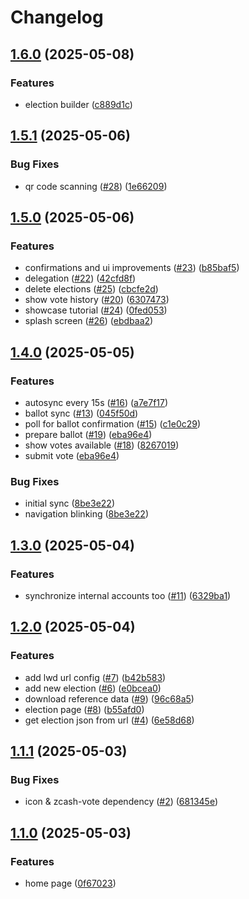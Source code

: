 # Changelog

## [1.6.0](https://github.com/hhanh00/zcvoter/compare/zcvoter-v1.5.1...zcvoter-v1.6.0) (2025-05-08)


### Features

* election builder ([c889d1c](https://github.com/hhanh00/zcvoter/commit/c889d1c95d88b12ad9052b5a822a6c2f4bd0cf48))

## [1.5.1](https://github.com/hhanh00/zcvoter/compare/zcvoter-v1.5.0...zcvoter-v1.5.1) (2025-05-06)


### Bug Fixes

* qr code scanning ([#28](https://github.com/hhanh00/zcvoter/issues/28)) ([1e66209](https://github.com/hhanh00/zcvoter/commit/1e66209f59a4364a7f0adfd5c4b116acc11fc20c))

## [1.5.0](https://github.com/hhanh00/zcvoter/compare/zcvoter-v1.4.0...zcvoter-v1.5.0) (2025-05-06)


### Features

* confirmations and ui improvements ([#23](https://github.com/hhanh00/zcvoter/issues/23)) ([b85baf5](https://github.com/hhanh00/zcvoter/commit/b85baf59202c4ba053d3207443193ce9ce3eda1c))
* delegation ([#22](https://github.com/hhanh00/zcvoter/issues/22)) ([42cfd8f](https://github.com/hhanh00/zcvoter/commit/42cfd8f3ca7e8dfc2c45806edbe4f2ebbcd2324a))
* delete elections ([#25](https://github.com/hhanh00/zcvoter/issues/25)) ([cbcfe2d](https://github.com/hhanh00/zcvoter/commit/cbcfe2df64a2644cb79b0f4261290648e5b0c79d))
* show vote history ([#20](https://github.com/hhanh00/zcvoter/issues/20)) ([6307473](https://github.com/hhanh00/zcvoter/commit/630747327243e723406729db66654b637c79c682))
* showcase tutorial ([#24](https://github.com/hhanh00/zcvoter/issues/24)) ([0fed053](https://github.com/hhanh00/zcvoter/commit/0fed05359c336dc40f45cf47e2fc3e3003e75394))
* splash screen ([#26](https://github.com/hhanh00/zcvoter/issues/26)) ([ebdbaa2](https://github.com/hhanh00/zcvoter/commit/ebdbaa21f3ba7e12277551bbb2294dd2529ab064))

## [1.4.0](https://github.com/hhanh00/zcvoter/compare/zcvoter-v1.3.0...zcvoter-v1.4.0) (2025-05-05)


### Features

* autosync every 15s ([#16](https://github.com/hhanh00/zcvoter/issues/16)) ([a7e7f17](https://github.com/hhanh00/zcvoter/commit/a7e7f17fb24cbf9f1d57146c17e28a01c999892f))
* ballot sync ([#13](https://github.com/hhanh00/zcvoter/issues/13)) ([045f50d](https://github.com/hhanh00/zcvoter/commit/045f50d31c392219d1eae17c7a5f3aacc38b3627))
* poll for ballot confirmation ([#15](https://github.com/hhanh00/zcvoter/issues/15)) ([c1e0c29](https://github.com/hhanh00/zcvoter/commit/c1e0c29e7286bd1b547cba03b5901bd194342274))
* prepare ballot ([#19](https://github.com/hhanh00/zcvoter/issues/19)) ([eba96e4](https://github.com/hhanh00/zcvoter/commit/eba96e4acc475df47aac5b4ca4d09bc020bb06fe))
* show votes available ([#18](https://github.com/hhanh00/zcvoter/issues/18)) ([8267019](https://github.com/hhanh00/zcvoter/commit/8267019236ac75f5239cca9fc7a7fd2344890bf0))
* submit vote ([eba96e4](https://github.com/hhanh00/zcvoter/commit/eba96e4acc475df47aac5b4ca4d09bc020bb06fe))


### Bug Fixes

* initial sync ([8be3e22](https://github.com/hhanh00/zcvoter/commit/8be3e22493767c5828402d3e4f4b2948cb306815))
* navigation blinking ([8be3e22](https://github.com/hhanh00/zcvoter/commit/8be3e22493767c5828402d3e4f4b2948cb306815))

## [1.3.0](https://github.com/hhanh00/zcvoter/compare/zcvoter-v1.2.0...zcvoter-v1.3.0) (2025-05-04)


### Features

* synchronize internal accounts too ([#11](https://github.com/hhanh00/zcvoter/issues/11)) ([6329ba1](https://github.com/hhanh00/zcvoter/commit/6329ba14be229bd47c5ee316473a98818ce7f052))

## [1.2.0](https://github.com/hhanh00/zcvoter/compare/zcvoter-v1.1.1...zcvoter-v1.2.0) (2025-05-04)


### Features

* add lwd url config ([#7](https://github.com/hhanh00/zcvoter/issues/7)) ([b42b583](https://github.com/hhanh00/zcvoter/commit/b42b5836cd863b6c8e98084d8ae9c22083e2913f))
* add new election ([#6](https://github.com/hhanh00/zcvoter/issues/6)) ([e0bcea0](https://github.com/hhanh00/zcvoter/commit/e0bcea0bb2e554b680704647ec79b24af3c557cf))
* download reference data ([#9](https://github.com/hhanh00/zcvoter/issues/9)) ([96c68a5](https://github.com/hhanh00/zcvoter/commit/96c68a59787312f1e86291ca842f0b51d781a31f))
* election page ([#8](https://github.com/hhanh00/zcvoter/issues/8)) ([b55afd0](https://github.com/hhanh00/zcvoter/commit/b55afd08bffed98d6ad79b313f5e9d350c484de9))
* get election json from url ([#4](https://github.com/hhanh00/zcvoter/issues/4)) ([6e58d68](https://github.com/hhanh00/zcvoter/commit/6e58d68c868de152804918aa4476342c7c07e98b))

## [1.1.1](https://github.com/hhanh00/zcv01/compare/zcvoter-v1.1.0...zcvoter-v1.1.1) (2025-05-03)


### Bug Fixes

* icon & zcash-vote dependency ([#2](https://github.com/hhanh00/zcv01/issues/2)) ([681345e](https://github.com/hhanh00/zcv01/commit/681345e640ad5d749f8dd704d386031d0a844091))

## [1.1.0](https://github.com/hhanh00/zcv01/compare/zcvoter-v1.0.0...zcvoter-v1.1.0) (2025-05-03)


### Features

* home page ([0f67023](https://github.com/hhanh00/zcv01/commit/0f670239f0d08f363ab058bb840a93039e0c4375))

